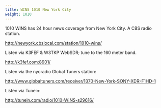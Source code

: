 ```yaml
---
title: WINS 1010 New York City
weight: 1010
---
```

1010 WINS has 24 hour news coverage from New York City.
A CBS radio station.

<!--more-->

http://newyork.cbslocal.com/station/1010-wins/

Listen via K3FEF & W3TKP WebSDR; tune to the 160 meter band.

http://k3fef.com:8901/

Listen via the nycradio Global Tuners station:

http://www.globaltuners.com/receiver/1370-New-York-SONY-XDR-F1HD-1

Listen via Tunein: 

http://tunein.com/radio/1010-WINS-s29616/
